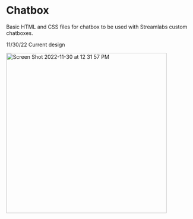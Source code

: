 # Chatbox
Basic HTML and CSS files for chatbox to be used with Streamlabs custom chatboxes.

11/30/22
Current design


<img width="432" alt="Screen Shot 2022-11-30 at 12 31 57 PM" src="https://user-images.githubusercontent.com/119487283/204901994-5349b5a6-09f5-456c-913d-db2f7317f137.png">
